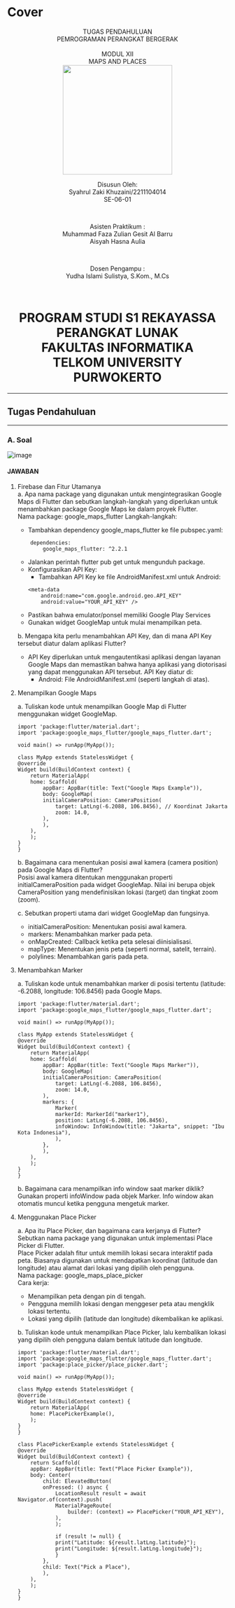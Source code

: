 # Cover 
<div align="center">
TUGAS PENDAHULUAN <br>
PEMROGRAMAN PERANGKAT BERGERAK <br>
<br>
MODUL XII <br>
MAPS AND PLACES <br>

<img src="https://lac.telkomuniversity.ac.id/wp-content/uploads/2021/01/cropped-1200px-Telkom_University_Logo.svg-270x270.png" width="250px">

<br>

Disusun Oleh: <br>
Syahrul Zaki Khuzaini/2211104014 <br>
SE-06-01 <br>

<br>

Asisten Praktikum : <br>
Muhammad Faza Zulian Gesit Al Barru <br>
Aisyah Hasna Aulia <br>

<br>

Dosen Pengampu : <br>
Yudha Islami Sulistya, S.Kom., M.Cs <br>

<br>

PROGRAM STUDI S1 REKAYASSA PERANGKAT LUNAK <br>
FAKULTAS INFORMATIKA <br> 
TELKOM UNIVERSITY PURWOKERTO <br>
=
</div>

---
## Tugas Pendahuluan
---

### A. Soal <br>
![image](/12_Maps_Places_Firebase_Notifikasi/img/soal.png)
<br>


#### JAWABAN <br>

1. Firebase dan Fitur Utamanya <br>
    a. Apa nama package yang digunakan untuk mengintegrasikan Google Maps di Flutter 
    dan sebutkan langkah-langkah yang diperlukan untuk menambahkan package Google Maps ke dalam proyek Flutter. <br>
    Nama package: google_maps_flutter
    Langkah-langkah:<br>
    - Tambahkan dependency google_maps_flutter ke file pubspec.yaml:<br>

    ```
        dependencies:
            google_maps_flutter: ^2.2.1

    ```

    - Jalankan perintah flutter pub get untuk mengunduh package.
    - Konfigurasikan API Key:<br>
        - Tambahkan API Key ke file AndroidManifest.xml untuk Android:<br>
        ```
        <meta-data
            android:name="com.google.android.geo.API_KEY"
            android:value="YOUR_API_KEY" />
        ```
    - Pastikan bahwa emulator/ponsel memiliki Google Play Services
    - Gunakan widget GoogleMap untuk mulai menampilkan peta.

    b. Mengapa kita perlu menambahkan API Key, dan di mana API Key tersebut diatur dalam aplikasi Flutter? 
    <br>

    - API Key diperlukan untuk mengautentikasi aplikasi dengan layanan Google Maps dan memastikan bahwa hanya aplikasi yang diotorisasi yang dapat menggunakan API tersebut. API Key diatur di: <br>
        - Android: File AndroidManifest.xml (seperti langkah di atas). 
    

2. Menampilkan Google Maps
    <Br>

    a. Tuliskan kode untuk menampilkan Google Map di Flutter menggunakan widget GoogleMap.<br>

    ```
    import 'package:flutter/material.dart';
    import 'package:google_maps_flutter/google_maps_flutter.dart';

    void main() => runApp(MyApp());

    class MyApp extends StatelessWidget {
    @override
    Widget build(BuildContext context) {
        return MaterialApp(
        home: Scaffold(
            appBar: AppBar(title: Text("Google Maps Example")),
            body: GoogleMap(
            initialCameraPosition: CameraPosition(
                target: LatLng(-6.2088, 106.8456), // Koordinat Jakarta
                zoom: 14.0,
            ),
            ),
        ),
        );
    }
    }
    ```
    b.  Bagaimana cara menentukan posisi awal kamera (camera position) pada Google Maps di Flutter?<br>
    Posisi awal kamera ditentukan menggunakan properti initialCameraPosition pada widget GoogleMap. Nilai ini berupa objek CameraPosition yang mendefinisikan lokasi (target) dan tingkat zoom (zoom).<br>

    c. Sebutkan properti utama dari widget GoogleMap dan fungsinya.<br>
    - initialCameraPosition: Menentukan posisi awal kamera.
    - markers: Menambahkan marker pada peta.
    - onMapCreated: Callback ketika peta selesai diinisialisasi.
    - mapType: Menentukan jenis peta (seperti normal, satelit, terrain).
    - polylines: Menambahkan garis pada peta.


3. Menambahkan Marker
    <br>

    a. Tuliskan kode untuk menambahkan marker di posisi tertentu (latitude: -6.2088, longitude: 106.8456) pada Google Maps.<br>
    ```
    import 'package:flutter/material.dart';
    import 'package:google_maps_flutter/google_maps_flutter.dart';

    void main() => runApp(MyApp());

    class MyApp extends StatelessWidget {
    @override
    Widget build(BuildContext context) {
        return MaterialApp(
        home: Scaffold(
            appBar: AppBar(title: Text("Google Maps Marker")),
            body: GoogleMap(
            initialCameraPosition: CameraPosition(
                target: LatLng(-6.2088, 106.8456),
                zoom: 14.0,
            ),
            markers: {
                Marker(
                markerId: MarkerId("marker1"),
                position: LatLng(-6.2088, 106.8456),
                infoWindow: InfoWindow(title: "Jakarta", snippet: "Ibu Kota Indonesia"),
                ),
            },
            ),
        ),
        );
    }
    }
    ```
    b. Bagaimana cara menampilkan info window saat marker diklik?<br>
    Gunakan properti infoWindow pada objek Marker. Info window akan otomatis muncul ketika pengguna mengetuk marker.

4. Menggunakan Place Picker
    <br>
    
    a. Apa itu Place Picker, dan bagaimana cara kerjanya di Flutter? Sebutkan nama package yang digunakan untuk implementasi Place Picker di Flutter.<br>
    Place Picker adalah fitur untuk memilih lokasi secara interaktif pada peta. Biasanya digunakan untuk mendapatkan koordinat (latitude dan longitude) atau alamat dari lokasi yang dipilih oleh pengguna.<br>
    Nama package: google_maps_place_picker<br>
    Cara kerja:<br>
    - Menampilkan peta dengan pin di tengah.
    - Pengguna memilih lokasi dengan menggeser peta atau mengklik lokasi tertentu.
    - Lokasi yang dipilih (latitude dan longitude) dikembalikan ke aplikasi.

    b. Tuliskan kode untuk menampilkan Place Picker, lalu kembalikan lokasi yang dipilih oleh pengguna dalam bentuk latitude dan longitude.<br>
    ```
    import 'package:flutter/material.dart';
    import 'package:google_maps_flutter/google_maps_flutter.dart';
    import 'package:place_picker/place_picker.dart';

    void main() => runApp(MyApp());

    class MyApp extends StatelessWidget {
    @override
    Widget build(BuildContext context) {
        return MaterialApp(
        home: PlacePickerExample(),
        );
    }
    }

    class PlacePickerExample extends StatelessWidget {
    @override
    Widget build(BuildContext context) {
        return Scaffold(
        appBar: AppBar(title: Text("Place Picker Example")),
        body: Center(
            child: ElevatedButton(
            onPressed: () async {
                LocationResult result = await Navigator.of(context).push(
                MaterialPageRoute(
                    builder: (context) => PlacePicker("YOUR_API_KEY"),
                ),
                );

                if (result != null) {
                print("Latitude: ${result.latLng.latitude}");
                print("Longitude: ${result.latLng.longitude}");
                }
            },
            child: Text("Pick a Place"),
            ),
        ),
        );
    }
    }
    ```